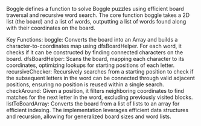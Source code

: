 Boggle defines a function to solve Boggle puzzles using efficient board traversal and recursive word search. The core function boggle takes a 2D list (the board) and a list of words, outputting a list of words found along with their coordinates on the board.

Key Functions:
boggle: Converts the board into an Array and builds a character-to-coordinates map using dfsBoardHelper. For each word, it checks if it can be constructed by finding connected characters on the board.
dfsBoardHelper: Scans the board, mapping each character to its coordinates, optimizing lookups for starting positions of each letter.
recursiveChecker: Recursively searches from a starting position to check if the subsequent letters in the word can be connected through valid adjacent positions, ensuring no position is reused within a single search.
checkAround: Given a position, it filters neighboring coordinates to find matches for the next letter in the word, excluding previously visited blocks.
listToBoardArray: Converts the board from a list of lists to an array for efficient indexing.
The implementation leverages efficient data structures and recursion, allowing for generalized board sizes and word lists.
